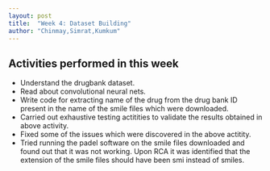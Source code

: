 ```yaml
---
layout: post
title:  "Week 4: Dataset Building"
author: "Chinmay,Simrat,Kumkum"
---
```


## Activities performed in this week
* Understand the drugbank dataset.
* Read about convolutional neural nets.
* Write code for extracting name of the drug from the drug bank ID present in the name of the smile files which were downloaded.
* Carried out exhaustive testing actitities to validate the results obtained in above activity.
* Fixed some of the issues which were discovered in the above actitity.
* Tried running the padel software on the smile files downloaded and found out that it was not working. Upon RCA it was identified that the extension of the smile files should have been smi instead of smiles.

